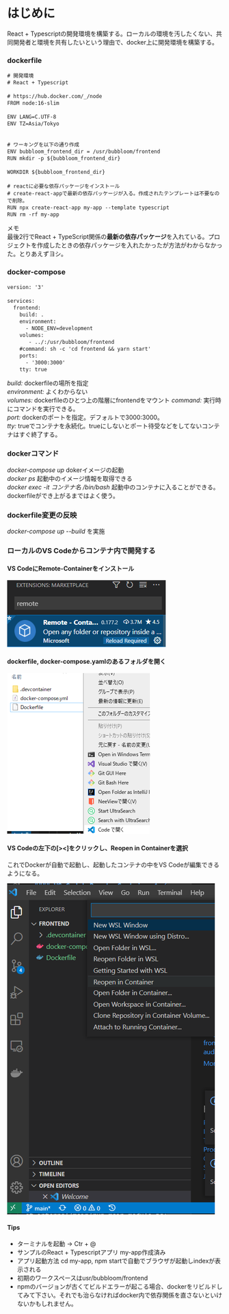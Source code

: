 # はじめに

React + Typescriptの開発環境を構築する。ローカルの環境を汚したくない、共同開発者と環境を共有したいという理由で、docker上に開発環境を構築する。


### dockerfile

```docker
# 開発環境
# React + Typescript

# https://hub.docker.com/_/node
FROM node:16-slim

ENV LANG=C.UTF-8
ENV TZ=Asia/Tokyo


# ワーキングを以下の通り作成
ENV bubbloom_frontend_dir = /usr/bubbloom/frontend
RUN mkdir -p ${bubbloom_frontend_dir}

WORKDIR ${bubbloom_frontend_dir}

# reactに必要な依存パッケージをインストール
# create-react-appで最新の依存パッケージが入る。作成されたテンプレートは不要なので削除。
RUN npx create-react-app my-app --template typescript
RUN rm -rf my-app
```

メモ  
最後2行でReact + TypeScript関係の**最新の依存パッケージ**を入れている。プロジェクトを作成したときの依存パッケージを入れたかったが方法がわからなかった。とりあえずヨシ。


### docker-compose

```docker
version: '3'

services: 
  frontend: 
    build: .
    environment: 
      - NODE_ENV=development
    volumes: 
       - ../:/usr/bubbloom/frontend
    #command: sh -c 'cd frontend && yarn start'
    ports: 
      - '3000:3000'
    tty: true
```

*build:*  dockerfileの場所を指定  
*environment:*  よくわからない  
*volumes:* dockerfileのひとつ上の階層にfrontendをマウント 
*command:*  実行時にコマンドを実行できる。  
*port:* dockerのポートを指定。デフォルトで3000:3000。  
*tty:*   trueでコンテナを永続化。trueにしないとポート待受などをしてないコンテナはすぐ終了する。


### dockerコマンド
*docker-compose up* dokerイメージの起動  
*docker ps* 起動中のイメージ情報を取得できる  
*docker exec -it コンテナ名 /bin/bash* 起動中のコンテナに入ることができる。dockerfileができ上がるまではよく使う。


### dockerfile変更の反映

*docker-compose up --build* を実施


### ローカルのVS Codeからコンテナ内で開発する

#### VS CodeにRemote-Containerをインストール

![](2021-05-22-13-32-14.png)

#### dockerfile, docker-compose.yamlのあるフォルダを開く

![](2021-05-22-13-33-08.png)

#### VS Codeの左下の[><]をクリックし、Reopen in Containerを選択

これでDockerが自動で起動し、起動したコンテナの中をVS Codeが編集できるようになる。

![](2021-05-22-13-34-25.png)

#### Tips

* ターミナルを起動 → Ctr + @
* サンプルのReact + Typescriptアプリ my-app作成済み
* アプリ起動方法 cd my-app, npm  startで自動でブラウザが起動しindexが表示される
* 初期のワークスペースはusr/bubbloom/frontend
* npmのバージョンが古くてビルドエラーが起こる場合、dockerをリビルドしてみて下さい。それでも治らなければdocker内で依存関係を直さないといけないかもしれません。